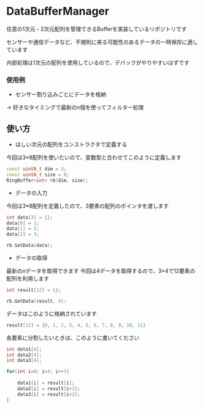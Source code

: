 # DataBufferManager

任意の1次元・2次元配列を管理できるBufferを実装しているリポジトリです

センサーや通信データなど、不規則に来る可能性のあるデータの一時保存に適しています

内部処理は1次元の配列を使用しているので、デバックがやりやすいはずです

### 使用例

- センサー割り込みごとにデータを格納
  
→ 好きなタイミングで最新のn個を使ってフィルター処理

## 使い方

- ほしい次元の配列をコンストラクタで定義する

今回は3*8配列を使いたいので、変数型と合わせてこのように定義します
```cpp
const uint8_t dim = 3;
const uint8_t size = 8;
RingBuffer<int> rb(dim, size);
```

- データの入力

今回は3*8配列を定義したので、3要素の配列のポインタを渡します
```cpp
int data[3] = {};
data[0] = 1;
data[1] = 2;
data[2] = 3;

rb.SetData(data);
```

- データの取得

最新のnデータを取得できます
今回は4データを取得するので、3×4で12要素の配列を利用します

```cpp
int result[12] = {};

rb.GetData(result, 4):
```

データはこのように格納されています
```cpp
result[12] = {0, 1, 2, 3, 4, 5, 6, 7, 8, 9, 10, 11}
```

各要素に分割したいときは、このように書いてください
```cpp
int data1[4];
int data2[4];
int data3[4];

for(int i=0; i<4; i++){
    
    data1[i] = result[i];
    data2[i] = result[i+1];
    data3[i] = result[i+2];
}
```
